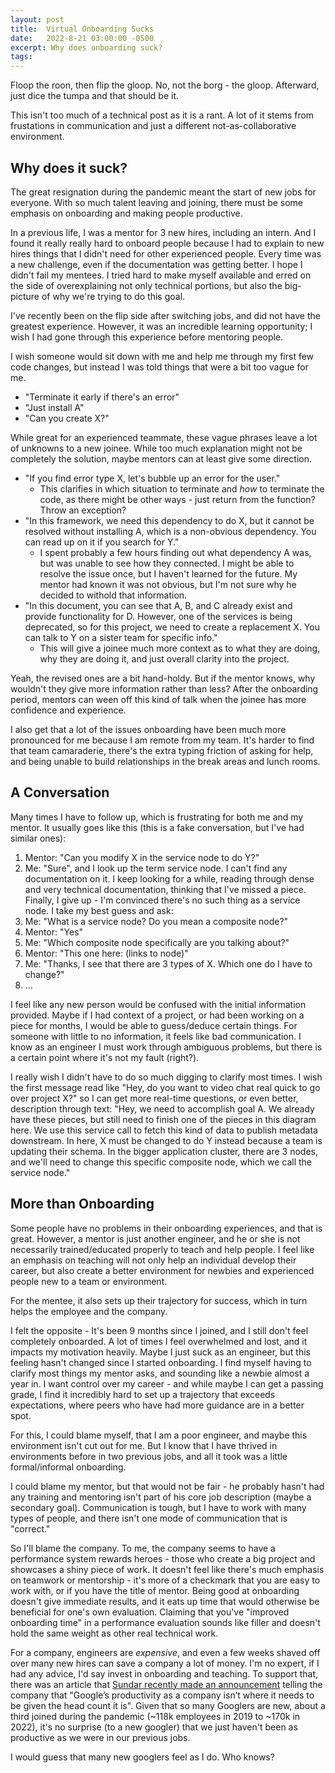 ```yaml
---
layout: post
title:  Virtual Onboarding Sucks
date:   2022-8-21 03:00:00 -0500
excerpt: Why does onboarding suck?
tags:
---
```

Floop the roon, then flip the gloop. No, not the borg - the gloop.
Afterward, just dice the tumpa and that should be it.

This isn't too much of a technical post as it is a rant. A lot of it stems from frustations in communication and just a different not-as-collaborative environment.


## Why does it suck?
The great resignation during the pandemic meant the start of new jobs for everyone. With so much talent leaving and joining, there must be some emphasis on onboarding and making people productive.

In a previous life, I was a mentor for 3 new hires, including an intern. And I found it really really hard to onboard people because I had to explain to new hires things that I didn't need for other experienced people. Every time was a new challenge, even if the documentation was getting better. I hope I didn't fail my mentees. I tried hard to make myself available and erred on the side of overexplaining not only technical portions, but also the big-picture of why we're trying to do this goal.

I've recently been on the flip side after switching jobs, and did not have the greatest experience. However, it was an incredible learning opportunity; I wish I had gone through this experience before mentoring people. 

I wish someone would sit down with me and help me through my first few code changes, but instead I was told things that were a bit too vague for me.

- "Terminate it early if there's an error"
- "Just install A"
- "Can you create X?"

While great for an experienced teammate, these vague phrases leave a lot of unknowns to a new joinee. While too much explanation might not be completely the solution, maybe mentors can at least give some direction.

- "If you find error type X, let's bubble up an error for the user." 
    - This clarifies in which situation to terminate and *how* to terminate the code, as there might be other ways - just return from the function? Throw an exception?
- "In this framework, we need this dependency to do X, but it cannot be resolved without installing A, which is a non-obvious dependency. You can read up on it if you search for Y."
    - I spent probably a few hours finding out what dependency A was, but was unable to see how they connected. I might be able to resolve the issue once, but I haven't learned for the future. My mentor had known it was not obvious, but I'm not sure why he decided to withold that information.
- "In this document, you can see that A, B, and C already exist and provide functionality for D. However, one of the services is being deprecated, so for this project, we need to create a replacement X. You can talk to Y on a sister team for specific info."
    - This will give a joinee much more context as to what they are doing, why they are doing it, and just overall clarity into the project.

Yeah, the revised ones are a bit hand-holdy. But if the mentor knows, why wouldn't they give more information rather than less? After the onboarding period, mentors can ween off this kind of talk when the joinee has more confidence and experience.

I also get that a lot of the issues onboarding have been much more pronounced for me because I am remote from my team. It's harder to find that team camaraderie, there's the extra typing friction of asking for help, and being unable to build relationships in the break areas and lunch rooms.

## A Conversation

Many times I have to follow up, which is frustrating for both me and my mentor. It usually goes like this (this is a fake conversation, but I've had similar ones):

1. Mentor: "Can you modify X in the service node to do Y?"
2. Me: "Sure", and I look up the term service node. I can't find any documentation on it. I keep looking for a while, reading through dense and very technical documentation, thinking that I've missed a piece. Finally, I give up - I'm convinced there's no such thing as a service node. I take my best guess and ask: 
3. Me: "What is a service node? Do you mean a composite node?"
4. Mentor: "Yes"
5. Me: "Which composite node specifically are you talking about?"
6. Mentor: "This one here: (links to node)"
7. Me: "Thanks, I see that there are 3 types of X. Which one do I have to change?"
8. ...

I feel like any new person would be confused with the initial information provided. Maybe if I had context of a project, or had been working on a piece for months, I would be able to guess/deduce certain things. For someone with little to no information, it feels like bad communication. I know as an engineer I must work through ambiguous problems, but there is a certain point where it's not my fault (right?).

I really wish I didn't have to do so much digging to clarify most times. I wish the first message read like "Hey, do you want to video chat real quick to go over project X?" so I can get more real-time questions, or even better, description through text: "Hey, we need to accomplish goal A. We already have these pieces, but still need to finish one of the pieces in this diagram here. We use this service call to fetch this kind of data to publish metadata downstream. In here, X must be changed to do Y instead because a team is updating their schema. In the bigger application cluster, there are 3 nodes, and we'll need to change this specific composite node, which we call the service node."


## More than Onboarding
Some people have no problems in their onboarding experiences, and that is great. However, a mentor is just another engineer, and he or she is not necessarily trained/educated properly to teach and help people. I feel like an emphasis on teaching will not only help an individual develop their career, but also create a better environment for newbies and experienced people new to a team or environment.

For the mentee, it also sets up their trajectory for success, which in turn helps the employee and the company.

I felt the opposite - It's been 9 months since I joined, and I still don't feel completely onboarded. A lot of times I feel overwhelmed and lost, and it impacts my motivation heavily. Maybe I just suck as an engineer, but this feeling hasn't changed since I started onboarding. I find myself having to clarify most things my mentor asks, and sounding like a newbie almost a year in. I want control over my career - and while maybe I can get a passing grade, I find it incredibly hard to set up a trajectory that exceeds expectations, where peers who have had more guidance are in a better spot.

For this, I could blame myself, that I am a poor engineer, and maybe this environment isn't cut out for me. But I know that I have thrived in environments before in two previous jobs, and all it took was a little formal/informal onboarding.

I could blame my mentor, but that would not be fair - he probably hasn't had any training and mentoring isn't part of his core job description (maybe a secondary goal). Communication is tough, but I have to work with many types of people, and there isn't one mode of communication that is "correct."

So I'll blame the company. To me, the company seems to have a performance system rewards heroes - those who create a big project and showcases a shiny piece of work. It doesn't feel like there's much emphasis on teamwork or mentorship - it's more of a checkmark that you are easy to work with, or if you have the title of mentor. Being good at onboarding doesn't give immediate results, and it eats up time that would otherwise be beneficial for one's own evaluation. Claiming that you've "improved onboarding time" in a performance evaluation sounds like filler and doesn't hold the same weight as other real technical work.

For a company, engineers are _expensive_, and even a few weeks shaved off over many new hires can save a company a lot of money. I'm no expert, if I had any advice, I'd say invest in onboarding and teaching. To support that, there was an article that [Sundar recently made an announcement](https://www.cnbc.com/2022/07/31/google-ceo-to-employees-productivity-and-focus-must-improve.html) telling the company that "Google’s productivity as a company isn’t where it needs to be given the head count it is". Given that so many Googlers are new, about a third joined during the pandemic (\~118k employees in 2019 to \~170k in 2022), it's no surprise (to a new googler) that we just haven't been as productive as we were in our previous jobs.

I would guess that many new googlers feel as I do. Who knows?


